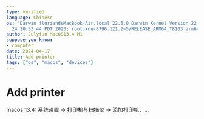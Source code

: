 ```yaml
---
type: verified
language: Chinese
os: 'Darwin floriandeMacBook-Air.local 22.5.0 Darwin Kernel Version 22.5.0: Mon Apr
  24 20:53:44 PDT 2023; root:xnu-8796.121.2~5/RELEASE_ARM64_T8103 arm64'
author: Julyfun MacOS13.4 M1
suppose-you-know:
- computer
date: 2024-04-17
title: Add printer
tags: ["os", "macos", "devices"]
---
```

# Add printer

macos 13.4: 系统设置 -> 打印机与扫描仪 -> 添加打印机、...

